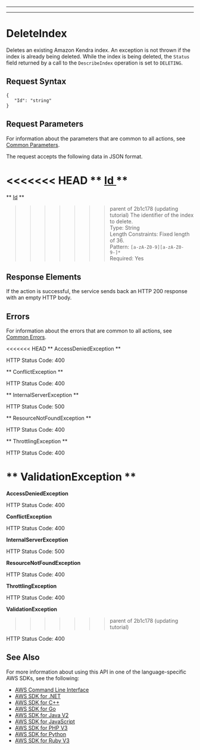--------

--------

# DeleteIndex<a name="API_DeleteIndex"></a>

Deletes an existing Amazon Kendra index\. An exception is not thrown if the index is already being deleted\. While the index is being deleted, the `Status` field returned by a call to the `DescribeIndex` operation is set to `DELETING`\.

## Request Syntax<a name="API_DeleteIndex_RequestSyntax"></a>

```
{
   "Id": "string"
}
```

## Request Parameters<a name="API_DeleteIndex_RequestParameters"></a>

For information about the parameters that are common to all actions, see [Common Parameters](CommonParameters.md)\.

The request accepts the following data in JSON format\.

<<<<<<< HEAD
 ** [ Id ](#API_DeleteIndex_RequestSyntax) **   <a name="Kendra-DeleteIndex-request-Id"></a>
=======
 ** [Id](#API_DeleteIndex_RequestSyntax) **   <a name="Kendra-DeleteIndex-request-Id"></a>
>>>>>>> parent of 2b1c178 (updating tutorial)
The identifier of the index to delete\.  
Type: String  
Length Constraints: Fixed length of 36\.  
Pattern: `[a-zA-Z0-9][a-zA-Z0-9-]*`   
Required: Yes

## Response Elements<a name="API_DeleteIndex_ResponseElements"></a>

If the action is successful, the service sends back an HTTP 200 response with an empty HTTP body\.

## Errors<a name="API_DeleteIndex_Errors"></a>

For information about the errors that are common to all actions, see [Common Errors](CommonErrors.md)\.

<<<<<<< HEAD
 ** AccessDeniedException **   
  
HTTP Status Code: 400

 ** ConflictException **   
  
HTTP Status Code: 400

 ** InternalServerException **   
  
HTTP Status Code: 500

 ** ResourceNotFoundException **   
  
HTTP Status Code: 400

 ** ThrottlingException **   
  
HTTP Status Code: 400

 ** ValidationException **   
=======
 **AccessDeniedException**   
  
HTTP Status Code: 400

 **ConflictException**   
  
HTTP Status Code: 400

 **InternalServerException**   
  
HTTP Status Code: 500

 **ResourceNotFoundException**   
  
HTTP Status Code: 400

 **ThrottlingException**   
  
HTTP Status Code: 400

 **ValidationException**   
>>>>>>> parent of 2b1c178 (updating tutorial)
  
HTTP Status Code: 400

## See Also<a name="API_DeleteIndex_SeeAlso"></a>

For more information about using this API in one of the language\-specific AWS SDKs, see the following:
+  [ AWS Command Line Interface](https://docs.aws.amazon.com/goto/aws-cli/kendra-2019-02-03/DeleteIndex) 
+  [ AWS SDK for \.NET](https://docs.aws.amazon.com/goto/DotNetSDKV3/kendra-2019-02-03/DeleteIndex) 
+  [ AWS SDK for C\+\+](https://docs.aws.amazon.com/goto/SdkForCpp/kendra-2019-02-03/DeleteIndex) 
+  [ AWS SDK for Go](https://docs.aws.amazon.com/goto/SdkForGoV1/kendra-2019-02-03/DeleteIndex) 
+  [ AWS SDK for Java V2](https://docs.aws.amazon.com/goto/SdkForJavaV2/kendra-2019-02-03/DeleteIndex) 
+  [ AWS SDK for JavaScript](https://docs.aws.amazon.com/goto/AWSJavaScriptSDK/kendra-2019-02-03/DeleteIndex) 
+  [ AWS SDK for PHP V3](https://docs.aws.amazon.com/goto/SdkForPHPV3/kendra-2019-02-03/DeleteIndex) 
+  [ AWS SDK for Python](https://docs.aws.amazon.com/goto/boto3/kendra-2019-02-03/DeleteIndex) 
+  [ AWS SDK for Ruby V3](https://docs.aws.amazon.com/goto/SdkForRubyV3/kendra-2019-02-03/DeleteIndex) 